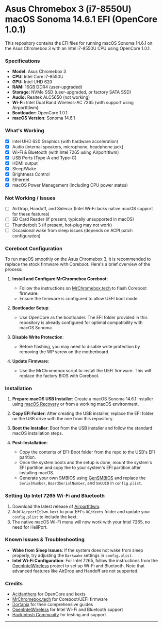 # Asus Chromebox 3 (i7-8550U) macOS Sonoma 14.6.1 EFI (OpenCore 1.0.1)
This repository contains the EFI files for running macOS Sonoma 14.6.1 on the Asus Chromebox 3 with an Intel i7-8550U CPU using OpenCore 1.0.1.

### Specifications

- **Model:** Asus Chromebox 3
- **CPU:** Intel Core i7-8550U
- **GPU:** Intel UHD 620
- **RAM:** 16GB DDR4 (user-upgraded)
- **Storage:** NVMe SSD (user-upgraded, or factory SATA SSD)
- **Audio:** Realtek ALC5650 (not working)
- **Wi-Fi:** Intel Dual Band Wireless-AC 7265 (with support using AirportItlwm)
- **Bootloader:** OpenCore 1.0.1
- **macOS Version:** Sonoma 14.6.1

### What's Working

- [x] Intel UHD 620 Graphics (with hardware acceleration)
- [x] Audio (internal speakers, microphone, headphone jack)
- [x] Wi-Fi & Bluetooth (with Intel 7265 using AirportItlwm)
- [x] USB Ports (Type-A and Type-C)
- [x] HDMI output
- [x] Sleep/Wake
- [x] Brightness Control
- [x] Ethernet
- [x] macOS Power Management (including CPU power states)

### Not Working / Issues

- [ ] AirDrop, Handoff, and Sidecar (Intel Wi-Fi lacks native macOS support for these features)
- [ ] SD Card Reader (if present, typically unsupported in macOS)
- [ ] Thunderbolt 3 (if present, hot-plug may not work)
- [ ] Occasional wake from sleep issues (depends on ACPI patch configuration)

### Coreboot Configuration

To run macOS smoothly on the Asus Chromebox 3, it is recommended to replace the stock firmware with Coreboot. Here's a brief overview of the process:

1. **Install and Configure MrChromebox Coreboot**:
    - Follow the instructions on [MrChromebox.tech](https://mrchromebox.tech) to flash Coreboot firmware.
    - Ensure the firmware is configured to allow UEFI boot mode.

2. **Bootloader Setup**:
    - Use OpenCore as the bootloader. The EFI folder provided in this repository is already configured for optimal compatibility with macOS Sonoma.

3. **Disable Write Protection**:
    - Before flashing, you may need to disable write protection by removing the WP screw on the motherboard.

4. **Update Firmware**:
    - Use the MrChromebox script to install the UEFI firmware. This will replace the factory BIOS with Coreboot.

### Installation

1. **Prepare macOS USB Installer**: Create a macOS Sonoma 14.6.1 installer using [macOS Recovery](https://support.apple.com/en-us/HT201372) or from a working macOS environment.

2. **Copy EFI Folder**: After creating the USB installer, replace the EFI folder on the USB drive with the one from this repository.

3. **Boot the Installer**: Boot from the USB installer and follow the standard macOS installation steps.

4. **Post-Installation**:
    - Copy the contents of EFI-Boot folder from the repo to the USB's EFI parition.
    - Once the system boots and the setup is done, mount the system's EFI partition and copy the  to your system's EFI partition after installing macOS.
    - Generate your own SMBIOS using [GenSMBIOS](https://github.com/corpnewt/GenSMBIOS) and replace the `SerialNumber`, `BoardSerialNumber`, and `SmUUID` in `config.plist`.

### Setting Up Intel 7265 Wi-Fi and Bluetooth

1. Download the latest release of [AirportItlwm](https://github.com/OpenIntelWireless/itlwm).
2. Add `AirportItlwm.kext` to your EFI's `OC/Kexts` folder and update your `config.plist` to include the kext.
3. The native macOS Wi-Fi menu will now work with your Intel 7265, no need for HeliPort.

### Known Issues & Troubleshooting

- **Wake from Sleep Issues**: If the system does not wake from sleep properly, try adjusting the `Darkwake` settings in `config.plist`.
- **Intel Wi-Fi Configuration**: For Intel 7265, follow the instructions from the [OpenIntelWireless](https://github.com/OpenIntelWireless/itlwm) project to set up Wi-Fi and Bluetooth. Note that advanced features like AirDrop and Handoff are not supported.

### Credits

- [Acidanthera](https://github.com/acidanthera) for OpenCore and kexts
- [MrChromebox.tech](https://mrchromebox.tech) for Coreboot/UEFI firmware
- [Dortania](https://dortania.github.io/) for their comprehensive guides
- [OpenIntelWireless](https://github.com/OpenIntelWireless) for Intel Wi-Fi and Bluetooth support
- [Hackintosh Community](https://www.tonymacx86.com/) for testing and support


---

